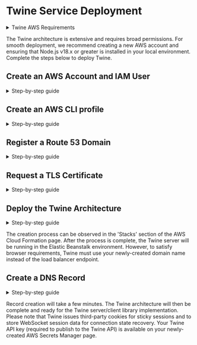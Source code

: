# Twine Service Deployment

<details>
<summary>Twine AWS Requirements</summary>
<!--All you need is a blank line-->

- IAM User
- Route 53
- DynamoDB
- Secrets Manager
- Elastic Beanstalk
- Certificate Manager
- ElastiCache for Redis
- Application Load Balancer
</details>

The Twine architecture is extensive and requires broad permissions. For smooth deployment, we recommend creating a new AWS account and ensuring that Node.js v18.x or greater is installed in your local environment. Complete the steps below to deploy Twine.

## Create an AWS Account and IAM User
<details>
<summary>Step-by-step guide</summary>
<!--All you need is a blank line-->

1. [Sign up for a new AWS Account](https://portal.aws.amazon.com/billing/signup#/start/email)
2. Sign in to your new AWS Account
3. Click the second rightmost button in the top navbar
4. Select the region where you will deploy Twine
4. Type 'IAM' in the search bar at the top of the page
5. Click on the 'IAM' service
6. Click 'Users' in the sidebar
7. Click 'Create User'
8. Choose a user name and click 'Next'
9. Select 'Attach Policies Directly'
10. Type 'AdministratorAccess' in the 'Permissions Policies' searchbar
11. Select 'AdministratorAccess' and click 'Next'
12. Click 'Create User'
13. Click 'Users' in the sidebar and select the user you created
14. Click the 'Security Credentials' tab
15. Click 'Create Access Key'
16. Select 'Command Line Interface (CLI)'
17. Click 'Next' and then click 'Create Access Key'
18. Prepare to provide your access key and secret access key

</details>

## Create an AWS CLI profile
<details>
<summary>Step-by-step guide</summary>
<!--All you need is a blank line-->

1. [Install the AWS CLI](https://docs.aws.amazon.com/cli/latest/userguide/getting-started-install.html)
2. Execute `aws configure --profile new-profile-name` in terminal
3. Provide your access key and secret access key
4. Provide the region that you previously determined (must match)
</details>

## Register a Route 53 Domain
<details>
<summary>Step-by-step guide</summary>
<!--All you need is a blank line-->

1. Enter the [AWS Console](http://console.aws.amazon.com) and search for 'Route 53'
2. Click 'Dashboard' in the Route 53 page sidebar
3. Check the top right of the webpage and ensure you are in the previously determined region
4. Register a Route 53 domain (you will later use the domain name with the Twine client library)
</details>

## Request a TLS Certificate
<details>
<summary>Step-by-step guide</summary>
<!--All you need is a blank line-->

1. Search for 'Certificate Manager'
2. Click 'Request Certificate' in the Certificate Manager sidebar
3. 'Request a Public Certificate' should be selected; click 'Next'
4. Enter your new domain name
5. Select your validation method of choice
6. Select the 'RSA 2048' key algorithm
7. Click 'Request'
8. Validate the request
</details>

## Deploy the Twine Architecture
<details>
<summary>Step-by-step guide</summary>
<!--All you need is a blank line-->

1. Clone this repository
2. Open your terminal
3. Navigate to the repository directory 
4. Execute `aws configure list`
5. If the 'Name' value is not your newly-created AWS CLI profile name, execute `export AWS_PROFILE=new-profile-name` (this command is different for Windows users)
6. Execute `aws configure list` again to confirm the change occurred
7. Execute `npm install` to install the Twine deployment dependencies
8. Execute `npm start` to launch the deployment process
9. Follow the instructions in your terminal
![alt text](/img/deploy.png)
</details>


The creation process can be observed in the 'Stacks' section of the AWS Cloud Formation page. After the process is complete, the Twine server will be running in the Elastic Beanstalk environment. However, to satisfy browser requirements, Twine must use your newly-created domain name instead of the load balancer endpoint.

## Create a DNS Record
<details>
<summary>Step-by-step guide</summary>
<!--All you need is a blank line-->

1. Enter the [AWS Console](http://console.aws.amazon.com) and search for 'Route 53'
2. Click 'Hosted Zones' in the AWS Route 53 sidebar
3. Click on the listed domain name
4. Click 'Create Record'
5. Ensure the Record Type is 'A' then click 'Alias'
6. Set the 'Endpoint' to 'Alias to Application and Classic Load Balancer'
7. Select the region name that you previously determined
8. Select the single option for 'Choose Load Balancer'
9. Click 'Create Records'
</details>

Record creation will take a few minutes. The Twine architecture will then be complete and ready for the Twine server/client library implementation. Please note that Twine issues third-party cookies for sticky sessions and to store WebSocket session data for connection state recovery. Your Twine API key (required to publish to the Twine API) is available on your newly-created AWS Secrets Manager page.
